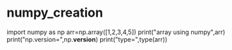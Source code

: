 # numpy_creation
import numpy as np
arr=np.array([1,2,3,4,5])
print("array using numpy",arr)
print("np.version=",np.__version__)
print("type=",type(arr))
